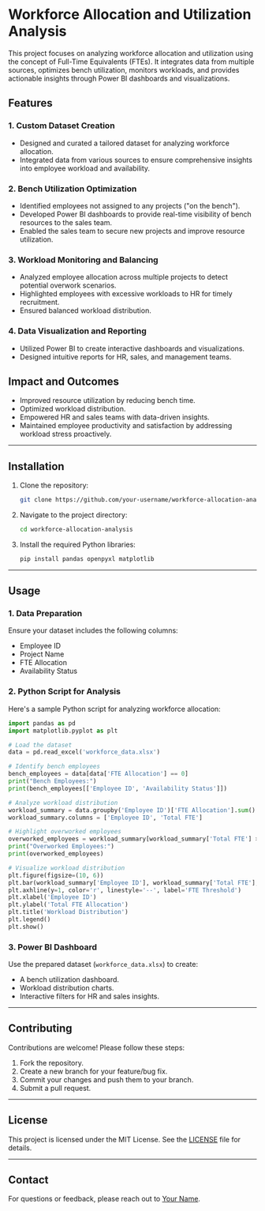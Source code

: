 # Workforce Allocation and Utilization Analysis

This project focuses on analyzing workforce allocation and utilization using the concept of Full-Time Equivalents (FTEs). It integrates data from multiple sources, optimizes bench utilization, monitors workloads, and provides actionable insights through Power BI dashboards and visualizations.

## Features

### 1. Custom Dataset Creation
- Designed and curated a tailored dataset for analyzing workforce allocation.
- Integrated data from various sources to ensure comprehensive insights into employee workload and availability.

### 2. Bench Utilization Optimization
- Identified employees not assigned to any projects ("on the bench").
- Developed Power BI dashboards to provide real-time visibility of bench resources to the sales team.
- Enabled the sales team to secure new projects and improve resource utilization.

### 3. Workload Monitoring and Balancing
- Analyzed employee allocation across multiple projects to detect potential overwork scenarios.
- Highlighted employees with excessive workloads to HR for timely recruitment.
- Ensured balanced workload distribution.

### 4. Data Visualization and Reporting
- Utilized Power BI to create interactive dashboards and visualizations.
- Designed intuitive reports for HR, sales, and management teams.

## Impact and Outcomes
- Improved resource utilization by reducing bench time.
- Optimized workload distribution.
- Empowered HR and sales teams with data-driven insights.
- Maintained employee productivity and satisfaction by addressing workload stress proactively.

---

## Installation

1. Clone the repository:
   ```bash
   git clone https://github.com/your-username/workforce-allocation-analysis.git
   ```
2. Navigate to the project directory:
   ```bash
   cd workforce-allocation-analysis
   ```
3. Install the required Python libraries:
   ```bash
   pip install pandas openpyxl matplotlib
   ```

---

## Usage

### 1. Data Preparation
Ensure your dataset includes the following columns:
- Employee ID
- Project Name
- FTE Allocation
- Availability Status

### 2. Python Script for Analysis
Here's a sample Python script for analyzing workforce allocation:

```python
import pandas as pd
import matplotlib.pyplot as plt

# Load the dataset
data = pd.read_excel('workforce_data.xlsx')

# Identify bench employees
bench_employees = data[data['FTE Allocation'] == 0]
print("Bench Employees:")
print(bench_employees[['Employee ID', 'Availability Status']])

# Analyze workload distribution
workload_summary = data.groupby('Employee ID')['FTE Allocation'].sum().reset_index()
workload_summary.columns = ['Employee ID', 'Total FTE']

# Highlight overworked employees
overworked_employees = workload_summary[workload_summary['Total FTE'] > 1]
print("Overworked Employees:")
print(overworked_employees)

# Visualize workload distribution
plt.figure(figsize=(10, 6))
plt.bar(workload_summary['Employee ID'], workload_summary['Total FTE'], color='skyblue')
plt.axhline(y=1, color='r', linestyle='--', label='FTE Threshold')
plt.xlabel('Employee ID')
plt.ylabel('Total FTE Allocation')
plt.title('Workload Distribution')
plt.legend()
plt.show()
```

### 3. Power BI Dashboard
Use the prepared dataset (`workforce_data.xlsx`) to create:
- A bench utilization dashboard.
- Workload distribution charts.
- Interactive filters for HR and sales insights.

---

## Contributing
Contributions are welcome! Please follow these steps:
1. Fork the repository.
2. Create a new branch for your feature/bug fix.
3. Commit your changes and push them to your branch.
4. Submit a pull request.

---

## License
This project is licensed under the MIT License. See the [LICENSE](LICENSE) file for details.

---

## Contact
For questions or feedback, please reach out to [Your Name](https://github.com/your-username).
